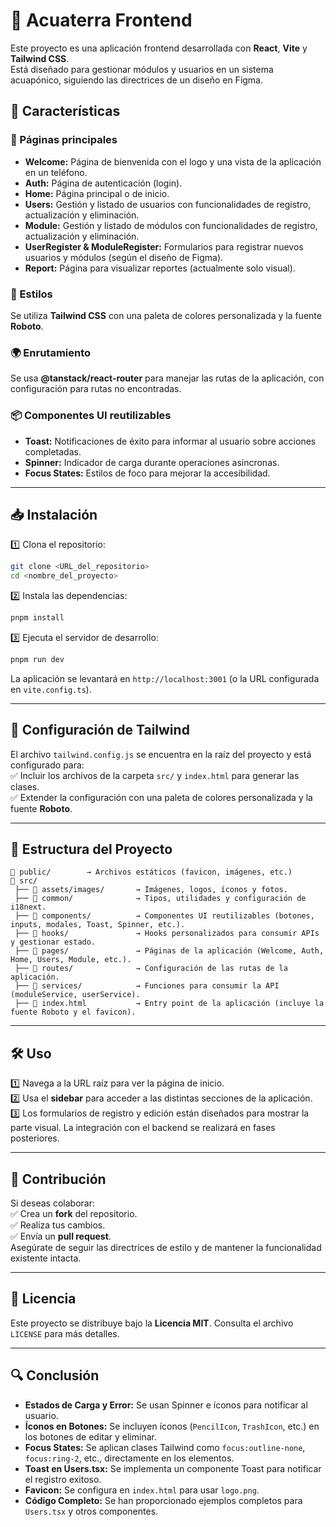 # 📌 Acuaterra Frontend  

Este proyecto es una aplicación frontend desarrollada con **React**, **Vite** y **Tailwind CSS**.  
Está diseñado para gestionar módulos y usuarios en un sistema acuapónico, siguiendo las directrices de un diseño en Figma.  

## 🚀 Características  

### 📌 Páginas principales  
- **Welcome:** Página de bienvenida con el logo y una vista de la aplicación en un teléfono.  
- **Auth:** Página de autenticación (login).  
- **Home:** Página principal o de inicio.  
- **Users:** Gestión y listado de usuarios con funcionalidades de registro, actualización y eliminación.  
- **Module:** Gestión y listado de módulos con funcionalidades de registro, actualización y eliminación.  
- **UserRegister & ModuleRegister:** Formularios para registrar nuevos usuarios y módulos (según el diseño de Figma).  
- **Report:** Página para visualizar reportes (actualmente solo visual).  

### 🎨 Estilos  
Se utiliza **Tailwind CSS** con una paleta de colores personalizada y la fuente **Roboto**.  

### 🌍 Enrutamiento  
Se usa **@tanstack/react-router** para manejar las rutas de la aplicación, con configuración para rutas no encontradas.  

### 📦 Componentes UI reutilizables  
- **Toast:** Notificaciones de éxito para informar al usuario sobre acciones completadas.  
- **Spinner:** Indicador de carga durante operaciones asíncronas.  
- **Focus States:** Estilos de foco para mejorar la accesibilidad.  

---

## 📥 Instalación  

1️⃣ Clona el repositorio:  
```bash
git clone <URL_del_repositorio>
cd <nombre_del_proyecto>
```  

2️⃣ Instala las dependencias:  
```bash
pnpm install
```  

3️⃣ Ejecuta el servidor de desarrollo:  
```bash
pnpm run dev
```  
La aplicación se levantará en `http://localhost:3001` (o la URL configurada en `vite.config.ts`).  

---

## 🎨 Configuración de Tailwind  

El archivo `tailwind.config.js` se encuentra en la raíz del proyecto y está configurado para:  
✅ Incluir los archivos de la carpeta `src/` y `index.html` para generar las clases.  
✅ Extender la configuración con una paleta de colores personalizada y la fuente **Roboto**.  

---

## 📂 Estructura del Proyecto  

```
📂 public/        → Archivos estáticos (favicon, imágenes, etc.)
📂 src/
 ├── 📂 assets/images/       → Imágenes, logos, íconos y fotos.
 ├── 📂 common/              → Tipos, utilidades y configuración de i18next.
 ├── 📂 components/          → Componentes UI reutilizables (botones, inputs, modales, Toast, Spinner, etc.).
 ├── 📂 hooks/               → Hooks personalizados para consumir APIs y gestionar estado.
 ├── 📂 pages/               → Páginas de la aplicación (Welcome, Auth, Home, Users, Module, etc.).
 ├── 📂 routes/              → Configuración de las rutas de la aplicación.
 ├── 📂 services/            → Funciones para consumir la API (moduleService, userService).
 ├── 📝 index.html           → Entry point de la aplicación (incluye la fuente Roboto y el favicon).
```

---

## 🛠️ Uso  

1️⃣ Navega a la URL raíz para ver la página de inicio.  
2️⃣ Usa el **sidebar** para acceder a las distintas secciones de la aplicación.  
3️⃣ Los formularios de registro y edición están diseñados para mostrar la parte visual. La integración con el backend se realizará en fases posteriores.  

---

## 🤝 Contribución  

Si deseas colaborar:  
✅ Crea un **fork** del repositorio.  
✅ Realiza tus cambios.  
✅ Envía un **pull request**.  
Asegúrate de seguir las directrices de estilo y de mantener la funcionalidad existente intacta.  

---

## 📜 Licencia  

Este proyecto se distribuye bajo la **Licencia MIT**. Consulta el archivo `LICENSE` para más detalles.  

---

## 🔍 Conclusión  

- **Estados de Carga y Error:** Se usan Spinner e íconos para notificar al usuario.  
- **Íconos en Botones:** Se incluyen íconos (`PencilIcon`, `TrashIcon`, etc.) en los botones de editar y eliminar.  
- **Focus States:** Se aplican clases Tailwind como `focus:outline-none`, `focus:ring-2`, etc., directamente en los elementos.  
- **Toast en Users.tsx:** Se implementa un componente Toast para notificar el registro exitoso.  
- **Favicon:** Se configura en `index.html` para usar `logo.png`.  
- **Código Completo:** Se han proporcionado ejemplos completos para `Users.tsx` y otros componentes.  
